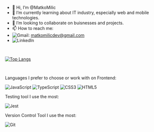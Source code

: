 - 👋 Hi, I’m @MatkoMilic
- 🌱 I’m currently learning about IT industry, especially web and mobile technologies.
- 💞️ I’m looking to collaborate on buisnesses and projects.
- 📫 How to reach me: 
- ![Gmail](https://www.youtube.com/watch?v=fgQg3OKt10s): matkomilicdev@gmail.com
- ![LinkedIn](https://img.shields.io/badge/linkedin-%230077B5.svg?style=for-the-badge&logo=linkedin&logoColor=white)

<br />

[![Top Langs](https://github-readme-stats.vercel.app/api/top-langs/?username=MatkoMilic&theme=dracula)](https://github.com/anuraghazra/github-readme-stats)


<br />

Languages I prefer to choose or work with on Frontend: 

![JavaScript](https://img.shields.io/badge/javascript-%23323330.svg?style=for-the-badge&logo=javascript&logoColor=%23F7DF1E)
![TypeScript](https://img.shields.io/badge/typescript-%23007ACC.svg?style=for-the-badge&logo=typescript&logoColor=white)
![CSS3](https://img.shields.io/badge/css3-%231572B6.svg?style=for-the-badge&logo=css3&logoColor=white)
![HTML5](https://img.shields.io/badge/html5-%23E34F26.svg?style=for-the-badge&logo=html5&logoColor=white)

Testing tool I use the most: 

![Jest](https://img.shields.io/badge/-jest-%23C21325?style=for-the-badge&logo=jest&logoColor=white)

Version Control Tool I use the most: 

![Git](https://img.shields.io/badge/git-%23F05033.svg?style=for-the-badge&logo=git&logoColor=white)
